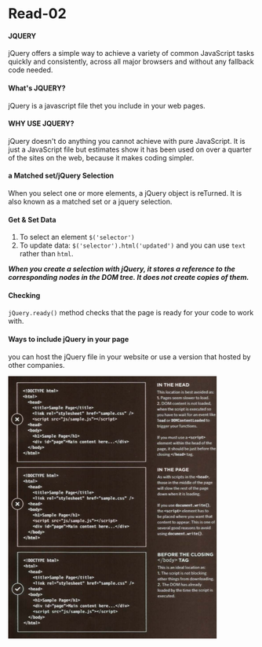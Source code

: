 # Read-02

#### JQUERY
jQuery offers a simple way to achieve a variety of common JavaScript tasks quickly and consistently, across all major browsers and without any fallback code needed.
#### What's JQUERY?
jQuery is a javascript file thet you include in your web pages.
#### WHY USE JQUERY?
jQuery doesn't do anything you cannot achieve with pure JavaScript. It is just a JavaScript file but estimates show it has been used on over a quarter of the sites on the web, because it makes coding simpler. 
#### a Matched set/jQuery Selection
When you select one or more elements, a jQuery object is reTurned. It is also known as a matched set or a jquery selection.
#### Get & Set Data
1. To select an element `$('selector')`
1. To update data: `$('selector').html('updated')` and you can use `text` rather than `html`.

***When you create a selection with jQuery, it stores a reference to the corresponding nodes in the DOM tree. It does not create copies of them.***

#### Checking
`jQuery.ready()` method checks that the page is ready for your code to work with.

#### Ways to include jQuery in your page
you can host the jQuery file in your website or use a version that hosted by other companies.

![image](images/rd1.png)